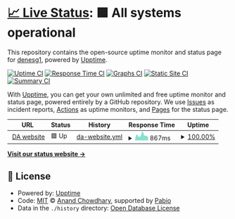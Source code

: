 # [📈 Live Status](https://denesg1.github.io/upptime): <!--live status--> **🟩 All systems operational**

This repository contains the open-source uptime monitor and status page for [denesg1](https://denesg1.github.io/upptime), powered by [Upptime](https://github.com/upptime/upptime).

[![Uptime CI](https://github.com/denesg1/upptime/workflows/Uptime%20CI/badge.svg)](https://github.com/denesg1/upptime/actions?query=workflow%3A%22Uptime+CI%22)
[![Response Time CI](https://github.com/denesg1/upptime/workflows/Response%20Time%20CI/badge.svg)](https://github.com/denesg1/upptime/actions?query=workflow%3A%22Response+Time+CI%22)
[![Graphs CI](https://github.com/denesg1/upptime/workflows/Graphs%20CI/badge.svg)](https://github.com/denesg1/upptime/actions?query=workflow%3A%22Graphs+CI%22)
[![Static Site CI](https://github.com/denesg1/upptime/workflows/Static%20Site%20CI/badge.svg)](https://github.com/denesg1/upptime/actions?query=workflow%3A%22Static+Site+CI%22)
[![Summary CI](https://github.com/denesg1/upptime/workflows/Summary%20CI/badge.svg)](https://github.com/denesg1/upptime/actions?query=workflow%3A%22Summary+CI%22)

With [Upptime](https://upptime.js.org), you can get your own unlimited and free uptime monitor and status page, powered entirely by a GitHub repository. We use [Issues](https://github.com/denesg1/upptime/issues) as incident reports, [Actions](https://github.com/denesg1/upptime/actions) as uptime monitors, and [Pages](https://denesg1.github.io/upptime) for the status page.

<!--start: status pages-->
<!-- This summary is generated by Upptime (https://github.com/upptime/upptime) -->
<!-- Do not edit this manually, your changes will be overwritten -->
<!-- prettier-ignore -->
| URL | Status | History | Response Time | Uptime |
| --- | ------ | ------- | ------------- | ------ |
| <img alt="" src="https://icons.duckduckgo.com/ip3/digitalarcher.dev.ico" height="13"> [DA website](https://digitalarcher.dev) | 🟩 Up | [da-website.yml](https://github.com/denesg1/upptime/commits/HEAD/history/da-website.yml) | <details><summary><img alt="Response time graph" src="./graphs/da-website/response-time-week.png" height="20"> 867ms</summary><br><a href="https://denesg1.github.io/upptime/history/da-website"><img alt="Response time 964" src="https://img.shields.io/endpoint?url=https%3A%2F%2Fraw.githubusercontent.com%2Fdenesg1%2Fupptime%2FHEAD%2Fapi%2Fda-website%2Fresponse-time.json"></a><br><a href="https://denesg1.github.io/upptime/history/da-website"><img alt="24-hour response time 827" src="https://img.shields.io/endpoint?url=https%3A%2F%2Fraw.githubusercontent.com%2Fdenesg1%2Fupptime%2FHEAD%2Fapi%2Fda-website%2Fresponse-time-day.json"></a><br><a href="https://denesg1.github.io/upptime/history/da-website"><img alt="7-day response time 867" src="https://img.shields.io/endpoint?url=https%3A%2F%2Fraw.githubusercontent.com%2Fdenesg1%2Fupptime%2FHEAD%2Fapi%2Fda-website%2Fresponse-time-week.json"></a><br><a href="https://denesg1.github.io/upptime/history/da-website"><img alt="30-day response time 964" src="https://img.shields.io/endpoint?url=https%3A%2F%2Fraw.githubusercontent.com%2Fdenesg1%2Fupptime%2FHEAD%2Fapi%2Fda-website%2Fresponse-time-month.json"></a><br><a href="https://denesg1.github.io/upptime/history/da-website"><img alt="1-year response time 964" src="https://img.shields.io/endpoint?url=https%3A%2F%2Fraw.githubusercontent.com%2Fdenesg1%2Fupptime%2FHEAD%2Fapi%2Fda-website%2Fresponse-time-year.json"></a></details> | <details><summary><a href="https://denesg1.github.io/upptime/history/da-website">100.00%</a></summary><a href="https://denesg1.github.io/upptime/history/da-website"><img alt="All-time uptime 100.00%" src="https://img.shields.io/endpoint?url=https%3A%2F%2Fraw.githubusercontent.com%2Fdenesg1%2Fupptime%2FHEAD%2Fapi%2Fda-website%2Fuptime.json"></a><br><a href="https://denesg1.github.io/upptime/history/da-website"><img alt="24-hour uptime 100.00%" src="https://img.shields.io/endpoint?url=https%3A%2F%2Fraw.githubusercontent.com%2Fdenesg1%2Fupptime%2FHEAD%2Fapi%2Fda-website%2Fuptime-day.json"></a><br><a href="https://denesg1.github.io/upptime/history/da-website"><img alt="7-day uptime 100.00%" src="https://img.shields.io/endpoint?url=https%3A%2F%2Fraw.githubusercontent.com%2Fdenesg1%2Fupptime%2FHEAD%2Fapi%2Fda-website%2Fuptime-week.json"></a><br><a href="https://denesg1.github.io/upptime/history/da-website"><img alt="30-day uptime 100.00%" src="https://img.shields.io/endpoint?url=https%3A%2F%2Fraw.githubusercontent.com%2Fdenesg1%2Fupptime%2FHEAD%2Fapi%2Fda-website%2Fuptime-month.json"></a><br><a href="https://denesg1.github.io/upptime/history/da-website"><img alt="1-year uptime 100.00%" src="https://img.shields.io/endpoint?url=https%3A%2F%2Fraw.githubusercontent.com%2Fdenesg1%2Fupptime%2FHEAD%2Fapi%2Fda-website%2Fuptime-year.json"></a></details>

<!--end: status pages-->

[**Visit our status website →**](https://denesg1.github.io/upptime)

## 📄 License

- Powered by: [Upptime](https://github.com/upptime/upptime)
- Code: [MIT](./LICENSE) © [Anand Chowdhary](https://anandchowdhary.com), supported by [Pabio](https://pabio.com)
- Data in the `./history` directory: [Open Database License](https://opendatacommons.org/licenses/odbl/1-0/)
